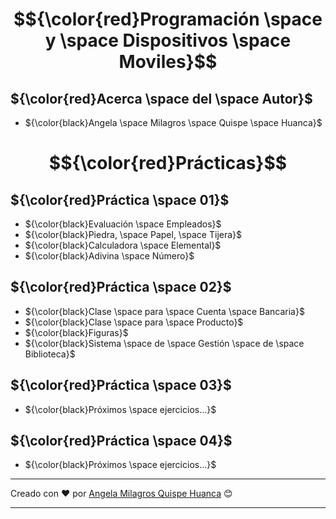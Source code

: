 

# $${\color{red}Programación \space y \space Dispositivos \space Moviles}$$

## ${\color{red}Acerca \space del \space Autor}$

- ${\color{black}Angela \space Milagros \space Quispe \space Huanca}$
  
# $${\color{red}Prácticas}$$
  
## ${\color{red}Práctica \space 01}$

- ${\color{black}Evaluación \space Empleados}$
- ${\color{black}Piedra, \space  Papel, \space Tijera}$
- ${\color{black}Calculadora \space Elemental}$
- ${\color{black}Adivina \space Número}$
  
## ${\color{red}Práctica \space 02}$

- ${\color{black}Clase \space  para \space Cuenta \space Bancaria}$
- ${\color{black}Clase \space para \space Producto}$
- ${\color{black}Figuras}$
- ${\color{black}Sistema \space de \space Gestión \space de \space Biblioteca}$

## ${\color{red}Práctica \space 03}$

- ${\color{black}Próximos \space ejercicios...}$

## ${\color{red}Práctica \space 04}$

- ${\color{black}Próximos \space ejercicios...}$

----------

Creado con ❤️ por [Angela Milagros Quispe Huanca](https://github.com/Mila21xy/Programacion-y-Dispositivos-Moviles.git) 😊



--------------------------
